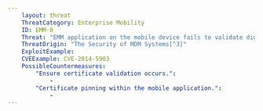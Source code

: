 ```yaml
---
    layout: threat
    ThreatCategory: Enterprise Mobility
    ID: EMM-0
    Threat: "EMM application on the mobile device fails to validate digital certificate"
    ThreatOrigin: "The Security of MDM Systems[^3]"
    ExploitExample:
    CVEExample: CVE-2014-5903
    PossibleCountermeasures:
        "Ensure certificate validation occurs.":
            - 
        "Certificate pinning within the mobile application.":
            - 
---
```


